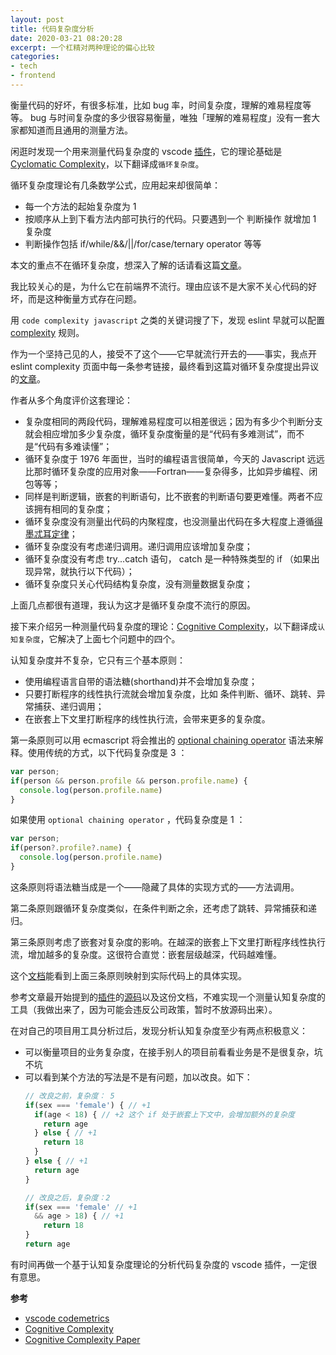 ```yaml
---
layout: post
title: 代码复杂度分析
date: 2020-03-21 08:20:28
excerpt: 一个杠精对两种理论的偏心比较
categories: 
- tech
- frontend
---
```


衡量代码的好坏，有很多标准，比如 bug 率，时间复杂度，理解的难易程度等等。 bug 与时间复杂度的多少很容易衡量，唯独「理解的难易程度」没有一套大家都知道而且通用的测量方法。

闲逛时发现一个用来测量代码复杂度的 vscode [插件](vscode-codemetrics)，它的理论基础是 [Cyclomatic Complexity](Cyclomatic_complexity)，以下翻译成`循环复杂度`。

循环复杂度理论有几条数学公式，应用起来却很简单：

- 每一个方法的起始复杂度为 1 
- 按顺序从上到下看方法内部可执行的代码。只要遇到一个 判断操作 就增加 1 复杂度
- 判断操作包括 if/while/&&/\|\|/for/case/ternary operator 等等

本文的重点不在循环复杂度，想深入了解的话请看这篇[文章](chinese-version-cyclomatic-complexity)。

我比较关心的是，为什么它在前端界不流行。理由应该不是大家不关心代码的好坏，而是这种衡量方式存在问题。

用 `code complexity javascript` 之类的关键词搜了下，发现 eslint 早就可以配置 [complexity](eslint-complexity) 规则。

作为一个坚持己见的人，接受不了这个——它早就流行开去的——事实，我点开 eslint complexity 页面中每一条参考链接，最终看到这篇对循环复杂度提出异议的[文章](complexity-for-javascript)。

作者从多个角度评价这套理论：

- 复杂度相同的两段代码，理解难易程度可以相差很远；因为有多少个判断分支就会相应增加多少复杂度，循环复杂度衡量的是“代码有多难测试”，而不是“代码有多难读懂”；
- 循环复杂度于 1976 年面世，当时的编程语言很简单，今天的 Javascript 远远比那时循环复杂度的应用对象——Fortran——复杂得多，比如异步编程、闭包等等；
- 同样是判断逻辑，嵌套的判断语句，比不嵌套的判断语句要更难懂。两者不应该拥有相同的复杂度；
- 循环复杂度没有测量出代码的内聚程度，也没测量出代码在多大程度上遵循[得墨忒耳定律](Law_of_Demeter)；
- 循环复杂度没有考虑递归调用。递归调用应该增加复杂度；
- 循环复杂度没有考虑 try...catch 语句， catch 是一种特殊类型的 if （如果出现异常，就执行以下代码）；
- 循环复杂度只关心代码结构复杂度，没有测量数据复杂度；

上面几点都很有道理，我认为这才是循环复杂度不流行的原因。

接下来介绍另一种测量代码复杂度的理论：[Cognitive Complexity](cognitive-complexity)，以下翻译成`认知复杂度`，它解决了上面七个问题中的四个。

认知复杂度并不复杂，它只有三个基本原则：

- 使用编程语言自带的语法糖(shorthand)并不会增加复杂度；
- 只要打断程序的线性执行流就会增加复杂度，比如 条件判断、循环、跳转、异常捕获、递归调用；
- 在嵌套上下文里打断程序的线性执行流，会带来更多的复杂度。

第一条原则可以用 ecmascript 将会推出的 [optional chaining operator](optional-chaining-operator) 语法来解释。使用传统的方式，以下代码复杂度是 3 ：

```javascript
var person;
if(person && person.profile && person.profile.name) {
  console.log(person.profile.name)
}
```

如果使用 `optional chaining operator` ，代码复杂度是 1 ：

```javascript
var person;
if(person?.profile?.name) {
  console.log(person.profile.name)
}
```

这条原则将语法糖当成是一个——隐藏了具体的实现方式的——方法调用。

第二条原则跟循环复杂度类似，在条件判断之余，还考虑了跳转、异常捕获和递归。

第三条原则考虑了嵌套对复杂度的影响。在越深的嵌套上下文里打断程序线性执行流，增加越多的复杂度。这很符合直觉：嵌套层级越深，代码越难懂。


这个[文档](CognitiveComplexity)能看到上面三条原则映射到实际代码上的具体实现。

参考文章最开始提到的[插件](vscode-codemetrics)的[源码](tsmetrics-core)以及这份文档，不难实现一个测量认知复杂度的工具（我做出来了，因为可能会违反公司政策，暂时不放源码出来）。


在对自己的项目用工具分析过后，发现分析认知复杂度至少有两点积极意义：

- 可以衡量项目的业务复杂度，在接手别人的项目前看看业务是不是很复杂，坑不坑
- 可以看到某个方法的写法是不是有问题，加以改良。如下：
  ```javascript
  // 改良之前，复杂度： 5
  if(sex === 'female') { // +1
    if(age < 18) { // +2 这个 if 处于嵌套上下文中，会增加额外的复杂度
      return age
    } else { // +1
      return 18
    }
  } else { // +1
    return age
  }

  // 改良之后，复杂度：2
  if(sex === 'female' // +1
    && age > 18) { // +1
      return 18 
  }
  return age
  ```

有时间再做一个基于认知复杂度理论的分析代码复杂度的 vscode 插件，一定很有意思。

**参考**

- [vscode codemetrics](vscode-codemetrics)
- [Cognitive Complexity](cognitive-complexity)
- [Cognitive Complexity Paper](CognitiveComplexity)


[vscode-codemetrics]: https://marketplace.visualstudio.com/items?itemName=kisstkondoros.vscode-codemetrics
[Cyclomatic_complexity]: https://en.wikipedia.org/wiki/Cyclomatic_complexity
[chinese-version-cyclomatic-complexity]: http://kaelzhang81.github.io/2017/06/18/详解圈复杂度/
[eslint-complexity]: https://eslint.org/docs/rules/complexity
[complexity-for-javascript]: https://craftsmanshipforsoftware.com/2015/05/25/complexity-for-javascript
[cognitive-complexity]: https://docs.codeclimate.com/docs/cognitive-complexity
[optional-chaining-operator]: https://alligator.io/js/es2020/#optional-chaining-operator
[CognitiveComplexity]: https://www.sonarsource.com/docs/CognitiveComplexity.pdf
[Law_of_Demeter]: https://en.wikipedia.org/wiki/Law_of_Demeter
[tsmetrics-core]: https://github.com/kisstkondoros/tsmetrics-core